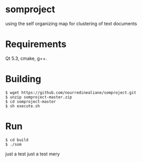 # somproject
using the self organizing map for clustering of text documents
# Requirements
Qt 5.3, cmake, g++.
# Building

```
$ wget https://github.com/nourredinealiane/somproject.git
$ unzip somproject-master.zip
$ cd somproject-master
$ sh execute.sh

```
# Run

```
$ cd build
$ ./som

```

just a test
just a test mery 
